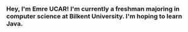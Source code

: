 ### Hey, I'm Emre UCAR! I'm currently a freshman majoring in computer science at Bilkent University. I'm hoping to learn Java.

<!--
**Emre-Ucarr/Emre-Ucarr** is a ✨ _special_ ✨ repository because its `README.md` (this file) appears on your GitHub profile.

Here are some ideas to get you started:

- 🔭 I’m currently working on computers
- 🌱 I’m currently learning Java programming language
- 👯 I’m looking to collaborate on anything
- 🤔 I’m looking for help with anything
- 💬 Ask me about anthing 
- 📫 How to reach me: my email
- 😄 Pronouns: he/him
- ⚡ Fun fact: I can type on a keyboard, fast!
-->

